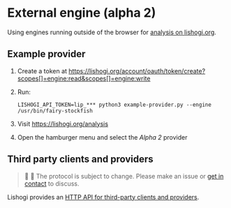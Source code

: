 External engine (alpha 2)
=========================

Using engines running outside of the browser for
[analysis on lishogi.org](https://lishogi.org/analysis).

Example provider
----------------

1. Create a token at https://lishogi.org/account/oauth/token/create?scopes[]=engine:read&scopes[]=engine:write

2. Run:

   ```
   LISHOGI_API_TOKEN=lip_*** python3 example-provider.py --engine /usr/bin/fairy-stockfish
   ```

3. Visit https://lishogi.org/analysis

4. Open the hamburger menu and select the *Alpha 2* provider

Third party clients and providers
---------------------------------

> :wrench: :hammer: The protocol is subject to change.
> Please make an issue or [get in contact](https://discord.gg/lishogi) to discuss.

Lishogi provides an
[HTTP API for third-party clients and providers](https://lishogi.org/api#tag/External-engine).

